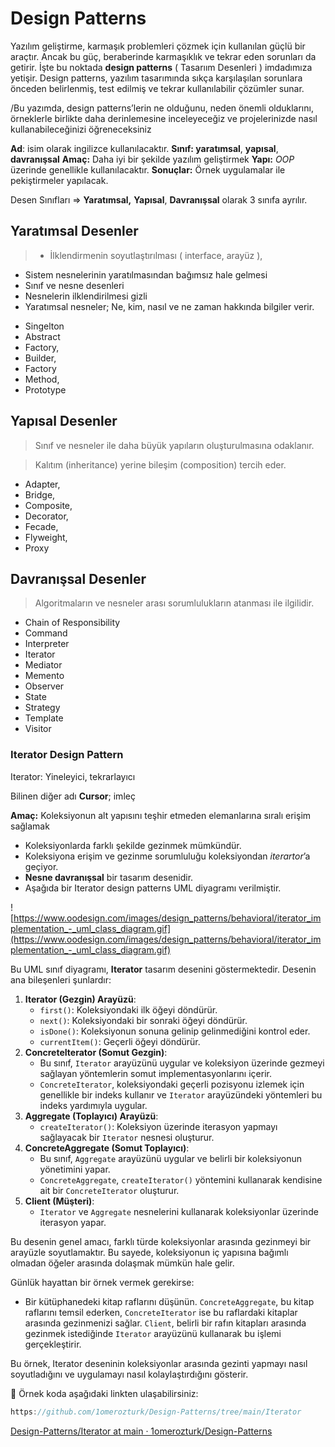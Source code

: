 # Design Patterns

Yazılım geliştirme, karmaşık problemleri çözmek için kullanılan güçlü bir araçtır. Ancak bu güç, beraberinde karmaşıklık ve tekrar eden sorunları da getirir. İşte bu noktada **design patterns**  ( Tasarıım Desenleri ) imdadımıza yetişir. Design patterns, yazılım tasarımında sıkça karşılaşılan sorunlara önceden belirlenmiş, test edilmiş ve tekrar kullanılabilir çözümler sunar. 

/Bu yazımda, design patterns’lerin ne olduğunu, neden önemli olduklarını, örneklerle birlikte daha derinlemesine inceleyeceğiz ve projelerinizde nasıl kullanabileceğinizi öğreneceksiniz  

**Ad**: isim olarak ingilizce kullanılacaktır.
**Sınıf: yaratımsal**, **yapısal**, **davranışsal**
**Amaç:** Daha iyi bir şekilde yazılım geliştirmek
**Yapı:** *OOP* üzerinde genellikle kullanılacaktır.
**Sonuçlar:** Örnek uygulamalar ile pekiştirmeler yapılacak.

Desen Sınıfları => **Yaratımsal,** **Yapısal**, **Davranışsal** olarak 3 sınıfa ayrılır.

## Yaratımsal Desenler

> - İlklendirmenin soyutlaştırılması ( interface, arayüz ),
- Sistem nesnelerinin yaratılmasından bağımsız hale gelmesi
- Sınıf ve nesne desenleri
- Nesnelerin ilklendirilmesi gizli
- Yaratımsal nesneler; Ne, kim, nasıl ve  ne zaman hakkında bilgiler verir.
> 
- Singelton
- Abstract
- Factory,
- Builder,
- Factory
- Method,
- Prototype

## Yapısal Desenler

> Sınıf ve nesneler  ile daha büyük yapıların oluşturulmasına odaklanır.
> 

> Kalıtım (inheritance) yerine bileşim (composition) tercih eder.
> 
- Adapter,
- Bridge,
- Composite,
- Decorator,
- Fecade,
- Flyweight,
- Proxy

## Davranışsal Desenler

> Algoritmaların ve nesneler arası sorumlulukların atanması ile ilgilidir.
> 
- Chain of Responsibility
- Command
- Interpreter
- Iterator
- Mediator
- Memento
- Observer
- State
- Strategy
- Template
- Visitor

### Iterator Design Pattern

Iterator: Yineleyici, tekrarlayıcı

Bilinen diğer adı **Cursor**; imleç

**Amaç:** Koleksiyonun alt yapısını teşhir etmeden elemanlarına sıralı erişim sağlamak

- Koleksiyonlarda farklı şekilde gezinmek mümkündür.
- Koleksiyona erişim ve gezinme sorumluluğu koleksiyondan *iterartor*’a geçiyor.
- **Nesne davranışsal** bir tasarım desenidir.
- Aşağıda bir Iterator design patterns UML diyagramı verilmiştir.

![https://www.oodesign.com/images/design_patterns/behavioral/iterator_implementation_-_uml_class_diagram.gif](https://www.oodesign.com/images/design_patterns/behavioral/iterator_implementation_-_uml_class_diagram.gif)

Bu UML sınıf diyagramı, **Iterator** tasarım desenini göstermektedir. Desenin ana bileşenleri şunlardır:

1. **Iterator (Gezgin) Arayüzü**:
    - `first()`: Koleksiyondaki ilk öğeyi döndürür.
    - `next()`: Koleksiyondaki bir sonraki öğeyi döndürür.
    - `isDone()`: Koleksiyonun sonuna gelinip gelinmediğini kontrol eder.
    - `currentItem()`: Geçerli öğeyi döndürür.
2. **ConcreteIterator (Somut Gezgin)**:
    - Bu sınıf, `Iterator` arayüzünü uygular ve koleksiyon üzerinde gezmeyi sağlayan yöntemlerin somut implementasyonlarını içerir.
    - `ConcreteIterator`, koleksiyondaki geçerli pozisyonu izlemek için genellikle bir indeks kullanır ve `Iterator` arayüzündeki yöntemleri bu indeks yardımıyla uygular.
3. **Aggregate (Toplayıcı) Arayüzü**:
    - `createIterator()`: Koleksiyon üzerinde iterasyon yapmayı sağlayacak bir `Iterator` nesnesi oluşturur.
4. **ConcreteAggregate (Somut Toplayıcı)**:
    - Bu sınıf, `Aggregate` arayüzünü uygular ve belirli bir koleksiyonun yönetimini yapar.
    - `ConcreteAggregate`, `createIterator()` yöntemini kullanarak kendisine ait bir `ConcreteIterator` oluşturur.
5. **Client (Müşteri)**:
    - `Iterator` ve `Aggregate` nesnelerini kullanarak koleksiyonlar üzerinde iterasyon yapar.

Bu desenin genel amacı, farklı türde koleksiyonlar arasında gezinmeyi bir arayüzle soyutlamaktır. Bu sayede, koleksiyonun iç yapısına bağımlı olmadan öğeler arasında dolaşmak mümkün hale gelir.

Günlük hayattan bir örnek vermek gerekirse:

- Bir kütüphanedeki kitap raflarını düşünün. `ConcreteAggregate`, bu kitap raflarını temsil ederken, `ConcreteIterator` ise bu raflardaki kitaplar arasında gezinmenizi sağlar. `Client`, belirli bir rafın kitapları arasında gezinmek istediğinde `Iterator` arayüzünü kullanarak bu işlemi gerçekleştirir.

Bu örnek, Iterator deseninin koleksiyonlar arasında gezinti yapmayı nasıl soyutladığını ve uygulamayı nasıl kolaylaştırdığını gösterir.

<aside>
🔑 Örnek koda aşağıdaki linkten ulaşabilirsiniz:

</aside>

```csharp
https://github.com/1omerozturk/Design-Patterns/tree/main/Iterator
```

[Design-Patterns/Iterator at main · 1omerozturk/Design-Patterns](https://github.com/1omerozturk/Design-Patterns/tree/main/Iterator)
